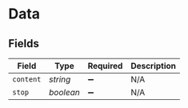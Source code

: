 # Data


## Fields

| Field              | Type               | Required           | Description        |
| ------------------ | ------------------ | ------------------ | ------------------ |
| `content`          | *string*           | :heavy_minus_sign: | N/A                |
| `stop`             | *boolean*          | :heavy_minus_sign: | N/A                |